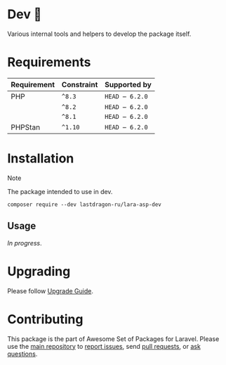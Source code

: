 # Dev 🐝

Various internal tools and helpers to develop the package itself.

[include:artisan]: <lara-asp-documentator:requirements "{$directory}">
[//]: # (start: 0f999169cbabc32d4f47c79c31d74f8b4066c685962719bae5df3c63a08ea382)
[//]: # (warning: Generated automatically. Do not edit.)

# Requirements

| Requirement  | Constraint          | Supported by |
|--------------|---------------------|------------------|
|  PHP  | `^8.3` |   `HEAD ⋯ 6.2.0`   |
|  | `^8.2` |   `HEAD ⋯ 6.2.0`   |
|  | `^8.1` |   `HEAD ⋯ 6.2.0`   |
|  PHPStan  | `^1.10` |   `HEAD ⋯ 6.2.0`   |

[//]: # (end: 0f999169cbabc32d4f47c79c31d74f8b4066c685962719bae5df3c63a08ea382)

[include:template]: ../../docs/Shared/InstallationDev.md ({"data": {"package": "dev"}})
[//]: # (start: f6d0e1f826b16f75973edcf9d84f497e65dad4d69ccbb30b69167dd9d63995bb)
[//]: # (warning: Generated automatically. Do not edit.)

# Installation

> [!NOTE]
>
> The package intended to use in dev.

```shell
composer require --dev lastdragon-ru/lara-asp-dev
```

[//]: # (end: f6d0e1f826b16f75973edcf9d84f497e65dad4d69ccbb30b69167dd9d63995bb)

## Usage

_In progress_.

[include:file]: ../../docs/Shared/Upgrading.md
[//]: # (start: bf9c1ede9e482e5ee353d24490c6493a56ff023fc987625dc02aefe6b298696d)
[//]: # (warning: Generated automatically. Do not edit.)

# Upgrading

Please follow [Upgrade Guide](UPGRADE.md).

[//]: # (end: bf9c1ede9e482e5ee353d24490c6493a56ff023fc987625dc02aefe6b298696d)

[include:file]: ../../docs/Shared/Contributing.md
[//]: # (start: fc88f84f187016cb8144e9a024844024492f0c3a5a6f8d128bf69a5814cc8cc5)
[//]: # (warning: Generated automatically. Do not edit.)

# Contributing

This package is the part of Awesome Set of Packages for Laravel. Please use the [main repository](https://github.com/LastDragon-ru/lara-asp) to [report issues](https://github.com/LastDragon-ru/lara-asp/issues), send [pull requests](https://github.com/LastDragon-ru/lara-asp/pulls), or [ask questions](https://github.com/LastDragon-ru/lara-asp/discussions).

[//]: # (end: fc88f84f187016cb8144e9a024844024492f0c3a5a6f8d128bf69a5814cc8cc5)
